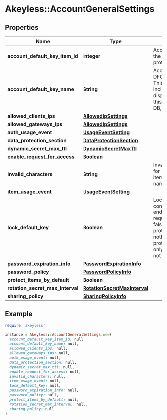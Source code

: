 # Akeyless::AccountGeneralSettings

## Properties

| Name | Type | Description | Notes |
| ---- | ---- | ----------- | ----- |
| **account_default_key_item_id** | **Integer** | AccountDefaultKeyItemID is the item ID of the DFC key item configured as the default protection key | [optional] |
| **account_default_key_name** | **String** | AccountDefaultKeyName is the name of the DFC key item configured as the default key This is here simply for the response to include the item name in addition to the display ID so the client can properly show this to the user. It will not be saved to the DB, only the AccountDefaultKeyItemID will. | [optional] |
| **allowed_clients_ips** | [**AllowedIpSettings**](AllowedIpSettings.md) |  | [optional] |
| **allowed_gateways_ips** | [**AllowedIpSettings**](AllowedIpSettings.md) |  | [optional] |
| **auth_usage_event** | [**UsageEventSetting**](UsageEventSetting.md) |  | [optional] |
| **data_protection_section** | [**DataProtectionSection**](DataProtectionSection.md) |  | [optional] |
| **dynamic_secret_max_ttl** | [**DynamicSecretMaxTtl**](DynamicSecretMaxTtl.md) |  | [optional] |
| **enable_request_for_access** | **Boolean** |  | [optional] |
| **invalid_characters** | **String** | InvalidCharacters is the invalid characters for items/targets/roles/auths/notifier_forwarder naming convention | [optional] |
| **item_usage_event** | [**UsageEventSetting**](UsageEventSetting.md) |  | [optional] |
| **lock_default_key** | **Boolean** | LockDefaultKey determines whether the configured default key can be updated by end-users on a per-request basis true - all requests use the configured default key false - every request can determine its protection key (default) nil - change nothing (every request can determine its protection key (default)) This parameter is only relevant if AccountDefaultKeyItemID is not empty | [optional] |
| **password_expiration_info** | [**PasswordExpirationInfo**](PasswordExpirationInfo.md) |  | [optional] |
| **password_policy** | [**PasswordPolicyInfo**](PasswordPolicyInfo.md) |  | [optional] |
| **protect_items_by_default** | **Boolean** |  | [optional] |
| **rotation_secret_max_interval** | [**RotationSecretMaxInterval**](RotationSecretMaxInterval.md) |  | [optional] |
| **sharing_policy** | [**SharingPolicyInfo**](SharingPolicyInfo.md) |  | [optional] |

## Example

```ruby
require 'akeyless'

instance = Akeyless::AccountGeneralSettings.new(
  account_default_key_item_id: null,
  account_default_key_name: null,
  allowed_clients_ips: null,
  allowed_gateways_ips: null,
  auth_usage_event: null,
  data_protection_section: null,
  dynamic_secret_max_ttl: null,
  enable_request_for_access: null,
  invalid_characters: null,
  item_usage_event: null,
  lock_default_key: null,
  password_expiration_info: null,
  password_policy: null,
  protect_items_by_default: null,
  rotation_secret_max_interval: null,
  sharing_policy: null
)
```

